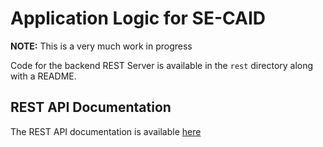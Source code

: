 # Application Logic for SE-CAID
**NOTE:** This is a very much work in progress

Code for the backend REST Server is available in the `rest` directory along with a README.

## REST API Documentation
The REST API documentation is available [here](https://mbtech.github.io/secaid)
